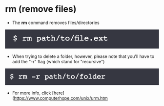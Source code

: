 # rm (remove files)


* The **rm** command removes files/directories 

![Image of rm1](/images/rm1.png)

* When trying to delete a folder, however, please note that you'll have to add the "-r" flag (which stand for "recursive")

![Image of rm2](/images/rm2.png)

* For more info, click [here](https://www.computerhope.com/unix/urm.htm

